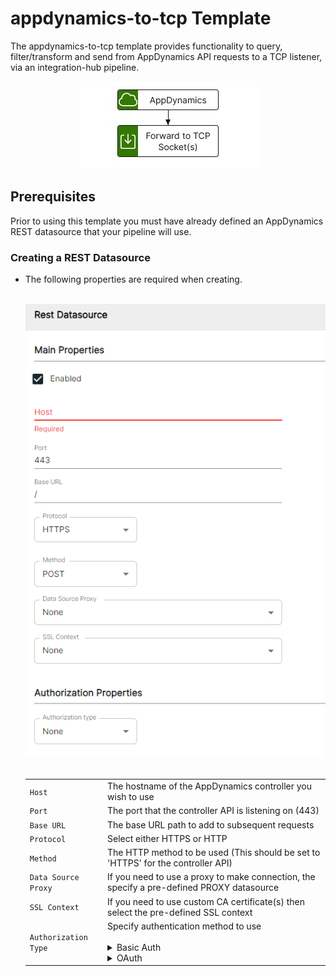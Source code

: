# appdynamics-to-tcp Template

The appdynamics-to-tcp template provides functionality to query, filter/transform and send from AppDynamics API requests to a TCP listener, via an integration-hub pipeline.

<p align="center">
<img src="../../assets/images/appdynamics-to-tcp/flow_appdynamics-to-tcp.jpg" />
</p>

## Prerequisites

Prior to using this template you must have already defined an AppDynamics REST datasource that your pipeline will use.

### Creating a REST Datasource

- The following properties are required when creating.

  <br><img src="../../assets/images/datasource-rest.png" /><br>
  <br />
    <table>
      <tr>
        <td><code>Host</code></td>
        <td>The hostname of the AppDynamics controller you wish to use</td>
      </tr>
      <tr>
        <td><code>Port</code></td>
        <td>The port that the controller API is listening on (443)</td>
      </tr>
      <tr>
        <td><code>Base URL</code></td>
        <td>The base URL path to add to subsequent requests</td>
      </tr>
      <tr>
        <td><code>Protocol</code></td>
        <td>Select either HTTPS or HTTP</td>
      </tr>
      <tr>
        <td><code>Method</code></td>
        <td>The HTTP method to be used (This should be set to 'HTTPS' for the controller API)</td>
      </tr>
      <tr>
        <td><code>Data Source Proxy</code></td>
        <td>If you need to use a proxy to make connection, the specify a pre-defined PROXY datasource</td>
      </tr>
      <tr>
        <td><code>SSL Context</code></td>
        <td>If you need to use custom CA certificate(s) then select the pre-defined SSL context</td>
      </tr>
      <tr>
        <td><code>Authorization Type</code></td>
        <td>Specify authentication method to use<br><br>
          <details>
            <summary>Basic Auth</summary>
            <table>
              <tr>
                <td><code>Username</code></td>
                <td>The username for authenticating</td>
              </tr>
              <tr>
                <td><code>Password</code></td>
                <td>The password for authenticating</td>
              </tr>
              <tr>
                <td><code>Authorization Header Prefix</code></td>
                <td>The authorization token type</td>
              </tr>
              <tr>
                <td><code>Authorization Header Name</code></td>
                <td>The authorization name</td>
              </tr>
              <tr>
                <td><code>SSL Context</code></td>
                <td>If you need to use custom CA certificate(s) then select the pre-defined SSL context</td>
              </tr>
            </table>
          </details>
          <details>
            <summary>OAuth</summary>
            <table>
              <tr>
                <td><code>Host</code></td>
                <td>The hostname for authenticating<br> appdynamics: <code>controller.saas.appdynamics.com</code></td>
              </tr>
              <tr>
                <td><code>Authorization Url</code></td>
                <td>The endpoint for the API provider authorization server. <br /><br />(<b>This is not required for Appdynamics</b>)</td>
              </tr>
              <tr>
                <td><code>Token Url</code></td>
                <td>The provider's authentication server, to exchange an authorization code for an access token<br> appdynamics: <code>/controller/api/oauth/access_token</code</td>
              </tr>
              <tr>
                <td><code>Redirect Url</code></td>
                <td>The redirect_uri must match one of the URLs the developer registered when creating the application, and the authorization server should reject the request if it does not match. <br /><br />(<b>This is not required for Appdynamics</b>)</td>
              </tr>
              <tr>
                <td><code>Client Secret</code></td>
                <td>The client secret for your Appdynamics App Client</td>
              </tr>
              <tr>
                <td><code>Client Id</code></td>
                <td>The client ID for your Appdynamics App Client</td>
              </tr>
              <tr>
                <td><code>Scope</code></td>
                <td>The scope of access you are requesting, which may include multiple space-separated values. <br /><br />(<b>This is not required for Appdynamics</b>)</td>
              </tr>
              <tr>
                <td><code>Grant Type</code></td>
                <td>For Appdynamics, this should be set to <code>client_credentials</code></td>
              </tr>
              <tr>
                <td><code>Client Authentication Method</code></td>
                <td>Method to use when sending the auth request: (Header, Body OR Both) </br></br> This needs to be set to <code>Body</code> for Appdynamics</td>
              </tr>
              <tr>
                <td><code>Token Refresh</code></td>
                <td>The unit that should be combined with the *Token Refresh Unit*, refreshing the token will happen at this interval</td>
              </tr>
              <tr>
                <td><code>Token Refresh Unit</code></td>
                <td>This can be Seconds, Minutes, Hours or Days</td>
              </tr>
              <tr>
                <td><code>Authorization Header Prefix</code></td>
                <td>The authorization token type</td>
              </tr>
              <tr>
                <td><code>Authorization Header Name</code></td>
                <td>The authorization name</td>
              </tr>
              <tr>
                <td><code>Mail Support</code></td>
                <td>Set to true if connecting to Azure and you are wanting to interact with mail component</td>
              </tr>
              <tr>
                <td><code>SSL Context</code></td>
                <td>If you need to use custom CA certificate(s) then select the pre-defined SSL context</td>
              </tr>
            </table>
          </details>
        </td>
      </tr>
  </table>
